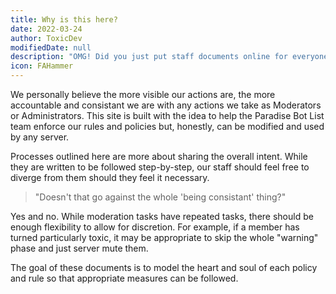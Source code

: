 ```yaml
---
title: Why is this here?
date: 2022-03-24
author: ToxicDev
modifiedDate: null
description: "OMG! Did you just put staff documents online for everyone to see?! Oh yes we did!"
icon: FAHammer
---
```


We personally believe the more visible our actions are, the more accountable and consistant we are with any actions we take as Moderators or Administrators. This site is built with the idea to help the Paradise Bot List team enforce our rules and policies but, honestly, can be modified and used by any server.

Processes outlined here are more about sharing the overall intent.  While they are written to be followed step-by-step, our staff should feel free to diverge from them should they feel it necessary.

> "Doesn't that go against the whole 'being consistant' thing?"

Yes and no.  While moderation tasks have repeated tasks, there should be enough flexibility to allow for discretion.  For example, if a member has turned particularly toxic, it may be appropriate to skip the whole "warning" phase and just server mute them.

The goal of these documents is to model the heart and soul of each policy and rule so that appropriate measures can be followed.



